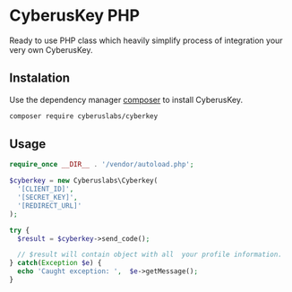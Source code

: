 # CyberusKey PHP

Ready to use PHP class which heavily simplify process of integration your very own CyberusKey.

## Instalation 

Use the dependency manager [composer](https://getcomposer.org/) to install CyberusKey.

```bash
composer require cyberuslabs/cyberkey
```

## Usage

```php
require_once __DIR__ . '/vendor/autoload.php';

$cyberkey = new Cyberuslabs\Cyberkey(
  '[CLIENT_ID]',
  '[SECRET_KEY]',
  '[REDIRECT_URL]'
);

try {
  $result = $cyberkey->send_code();

  // $result will contain object with all  your profile information.
} catch(Exception $e) {
  echo 'Caught exception: ',  $e->getMessage(); 
}
```